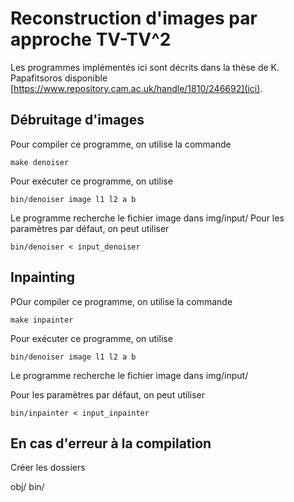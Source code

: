 # Reconstruction d'images par approche TV-TV^2
Les programmes implémentés ici sont décrits dans la thèse de K. Papafitsoros disponible
[https://www.repository.cam.ac.uk/handle/1810/246692](ici).

## Débruitage d'images
Pour compiler ce programme, on utilise la commande

    make denoiser

Pour exécuter ce programme, on utilise

    bin/denoiser image l1 l2 a b

Le programme recherche le fichier image dans img/input/
Pour les paramètres par défaut, on peut utiliser

    bin/denoiser < input_denoiser

## Inpainting
POur compiler ce programme, on utilise la commande

    make inpainter

Pour exécuter ce programme, on utilise

    bin/denoiser image l1 l2 a b

Le programme recherche le fichier image dans img/input/

Pour les paramètres par défaut, on peut utiliser

    bin/inpainter < input_inpainter


## En cas d'erreur à la compilation
Créer les dossiers

   obj/
   bin/
